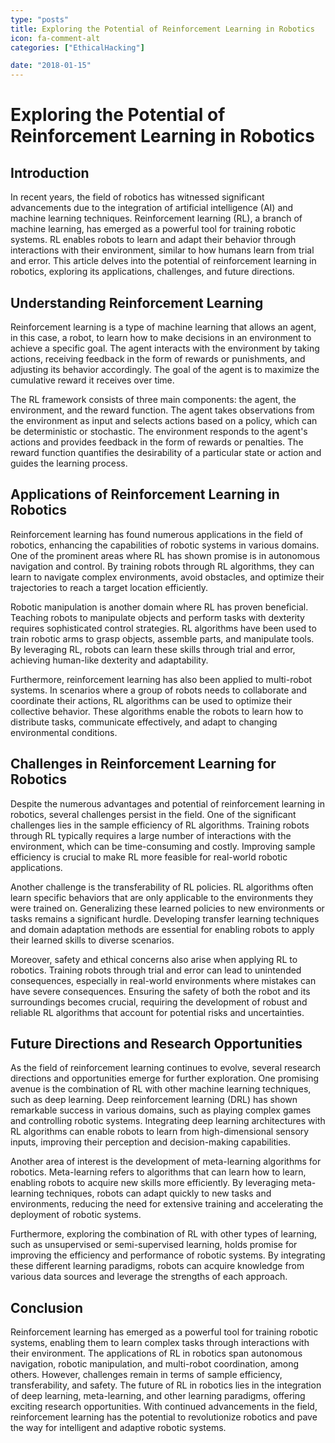 ```yaml
---
type: "posts"
title: Exploring the Potential of Reinforcement Learning in Robotics
icon: fa-comment-alt
categories: ["EthicalHacking"]

date: "2018-01-15"
---
```




# Exploring the Potential of Reinforcement Learning in Robotics

## Introduction

In recent years, the field of robotics has witnessed significant advancements due to the integration of artificial intelligence (AI) and machine learning techniques. Reinforcement learning (RL), a branch of machine learning, has emerged as a powerful tool for training robotic systems. RL enables robots to learn and adapt their behavior through interactions with their environment, similar to how humans learn from trial and error. This article delves into the potential of reinforcement learning in robotics, exploring its applications, challenges, and future directions.

## Understanding Reinforcement Learning

Reinforcement learning is a type of machine learning that allows an agent, in this case, a robot, to learn how to make decisions in an environment to achieve a specific goal. The agent interacts with the environment by taking actions, receiving feedback in the form of rewards or punishments, and adjusting its behavior accordingly. The goal of the agent is to maximize the cumulative reward it receives over time.

The RL framework consists of three main components: the agent, the environment, and the reward function. The agent takes observations from the environment as input and selects actions based on a policy, which can be deterministic or stochastic. The environment responds to the agent's actions and provides feedback in the form of rewards or penalties. The reward function quantifies the desirability of a particular state or action and guides the learning process.

## Applications of Reinforcement Learning in Robotics

Reinforcement learning has found numerous applications in the field of robotics, enhancing the capabilities of robotic systems in various domains. One of the prominent areas where RL has shown promise is in autonomous navigation and control. By training robots through RL algorithms, they can learn to navigate complex environments, avoid obstacles, and optimize their trajectories to reach a target location efficiently.

Robotic manipulation is another domain where RL has proven beneficial. Teaching robots to manipulate objects and perform tasks with dexterity requires sophisticated control strategies. RL algorithms have been used to train robotic arms to grasp objects, assemble parts, and manipulate tools. By leveraging RL, robots can learn these skills through trial and error, achieving human-like dexterity and adaptability.

Furthermore, reinforcement learning has also been applied to multi-robot systems. In scenarios where a group of robots needs to collaborate and coordinate their actions, RL algorithms can be used to optimize their collective behavior. These algorithms enable the robots to learn how to distribute tasks, communicate effectively, and adapt to changing environmental conditions.

## Challenges in Reinforcement Learning for Robotics

Despite the numerous advantages and potential of reinforcement learning in robotics, several challenges persist in the field. One of the significant challenges lies in the sample efficiency of RL algorithms. Training robots through RL typically requires a large number of interactions with the environment, which can be time-consuming and costly. Improving sample efficiency is crucial to make RL more feasible for real-world robotic applications.

Another challenge is the transferability of RL policies. RL algorithms often learn specific behaviors that are only applicable to the environments they were trained on. Generalizing these learned policies to new environments or tasks remains a significant hurdle. Developing transfer learning techniques and domain adaptation methods are essential for enabling robots to apply their learned skills to diverse scenarios.

Moreover, safety and ethical concerns also arise when applying RL to robotics. Training robots through trial and error can lead to unintended consequences, especially in real-world environments where mistakes can have severe consequences. Ensuring the safety of both the robot and its surroundings becomes crucial, requiring the development of robust and reliable RL algorithms that account for potential risks and uncertainties.

## Future Directions and Research Opportunities

As the field of reinforcement learning continues to evolve, several research directions and opportunities emerge for further exploration. One promising avenue is the combination of RL with other machine learning techniques, such as deep learning. Deep reinforcement learning (DRL) has shown remarkable success in various domains, such as playing complex games and controlling robotic systems. Integrating deep learning architectures with RL algorithms can enable robots to learn from high-dimensional sensory inputs, improving their perception and decision-making capabilities.

Another area of interest is the development of meta-learning algorithms for robotics. Meta-learning refers to algorithms that can learn how to learn, enabling robots to acquire new skills more efficiently. By leveraging meta-learning techniques, robots can adapt quickly to new tasks and environments, reducing the need for extensive training and accelerating the deployment of robotic systems.

Furthermore, exploring the combination of RL with other types of learning, such as unsupervised or semi-supervised learning, holds promise for improving the efficiency and performance of robotic systems. By integrating these different learning paradigms, robots can acquire knowledge from various data sources and leverage the strengths of each approach.

## Conclusion

Reinforcement learning has emerged as a powerful tool for training robotic systems, enabling them to learn complex tasks through interactions with their environment. The applications of RL in robotics span autonomous navigation, robotic manipulation, and multi-robot coordination, among others. However, challenges remain in terms of sample efficiency, transferability, and safety. The future of RL in robotics lies in the integration of deep learning, meta-learning, and other learning paradigms, offering exciting research opportunities. With continued advancements in the field, reinforcement learning has the potential to revolutionize robotics and pave the way for intelligent and adaptive robotic systems.